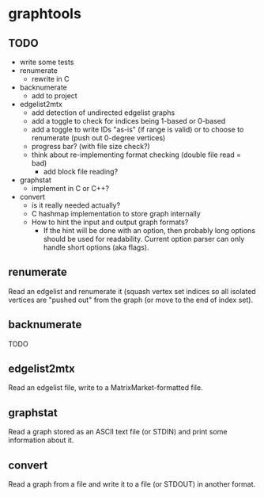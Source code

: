 # graphtools

## TODO

* write some tests 
* renumerate
	* rewrite in C
* backnumerate
	* add to project
* edgelist2mtx
	* add detection of undirected edgelist graphs
	* add a toggle to check for indices being 1-based or 0-based
	* add a toggle to write IDs "as-is" (if range is valid) or
	to choose to renumerate (push out 0-degree vertices)
	* progress bar? (with file size check?)
	* think about re-implementing format checking (double file read = bad)
		* add block file reading?
* graphstat
  * implement in C or C++?
* convert
	* is it really needed actually?
	* C hashmap implementation to store graph internally
	* How to hint the input and output graph formats?
		* If the hint will be done with an option, then
		probably long options should be used for
		readability. Current option parser can only handle
		short options (aka flags).

## renumerate

Read an edgelist and renumerate it (squash vertex set indices so all isolated
vertices are "pushed out" from the graph (or move to the end of index set).

## backnumerate

TODO

## edgelist2mtx

Read an edgelist file, write to a MatrixMarket-formatted file.

## graphstat

Read a graph stored as an ASCII text file (or STDIN) and print some information about it.

## convert

Read a graph from a file and write it to a file (or STDOUT) in another format.

